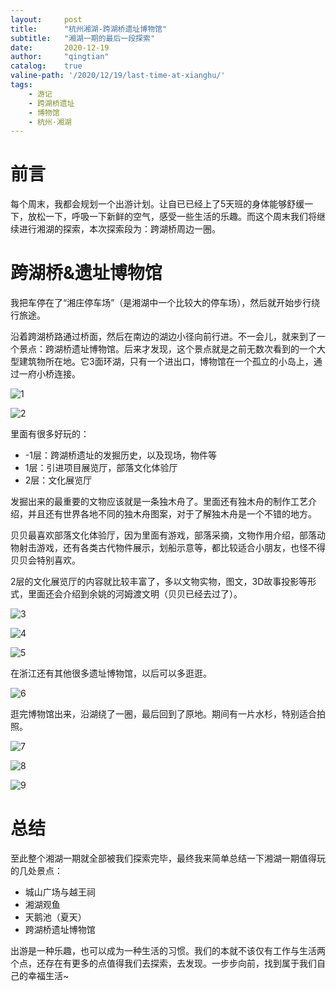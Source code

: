 ```yaml
---
layout:     post
title:      "杭州湘湖-跨湖桥遗址博物馆"
subtitle:   "湘湖一期的最后一段探索"
date:       2020-12-19
author:     "qingtian"
catalog:    true
valine-path: '/2020/12/19/last-time-at-xianghu/'
tags:
    - 游记
    - 跨湖桥遗址
    - 博物馆
    - 杭州·湘湖
---
```


# 前言

每个周末，我都会规划一个出游计划。让自已已经上了5天班的身体能够舒缓一下，放松一下，呼吸一下新鲜的空气，感受一些生活的乐趣。而这个周末我们将继续进行湘湖的探索，本次探索段为：跨湖桥周边一圈。

# 跨湖桥&遗址博物馆

我把车停在了“湘庄停车场”（是湘湖中一个比较大的停车场），然后就开始步行绕行旅途。

沿着跨湖桥路通过桥面，然后在南边的湖边小径向前行进。不一会儿，就来到了一个景点：跨湖桥遗址博物馆。后来才发现，这个景点就是之前无数次看到的一个大型建筑物所在地。它3面环湖，只有一个进出口，博物馆在一个孤立的小岛上，通过一府小桥连接。

![1](/img/20201219/1.png)

![2](/img/20201219/2.png)

里面有很多好玩的：

* -1层：跨湖桥遗址的发掘历史，以及现场，物件等
* 1层：引进项目展览厅，部落文化体验厅
* 2层：文化展览厅

发掘出来的最重要的文物应该就是一条独木舟了。里面还有独木舟的制作工艺介绍，并且还有世界各地不同的独木舟图案，对于了解独木舟是一个不错的地方。

贝贝最喜欢部落文化体验厅，因为里面有游戏，部落采摘，文物作用介绍，部落动物射击游戏，还有各类古代物件展示，划船示意等，都比较适合小朋友，也怪不得贝贝会特别喜欢。

2层的文化展览厅的内容就比较丰富了，多以文物实物，图文，3D故事投影等形式，里面还会介绍到余姚的河姆渡文明（贝贝已经去过了）。

![3](/img/20201219/3.png)

![4](/img/20201219/4.png)

![5](/img/20201219/5.png)

在浙江还有其他很多遗址博物馆，以后可以多逛逛。

![6](/img/20201219/6.png)

逛完博物馆出来，沿湖绕了一圈，最后回到了原地。期间有一片水杉，特别适合拍照。

![7](/img/20201219/7.png)

![8](/img/20201219/8.png)

![9](/img/20201219/9.png)


# 总结

至此整个湘湖一期就全部被我们探索完毕，最终我来简单总结一下湘湖一期值得玩的几处景点：

* 城山广场与越王祠
* 湘湖观鱼
* 天鹅池（夏天）
* 跨湖桥遗址博物馆

出游是一种乐趣，也可以成为一种生活的习惯。我们的本就不该仅有工作与生活两个点，还存在有更多的点值得我们去探索，去发现。一步步向前，找到属于我们自己的幸福生活~